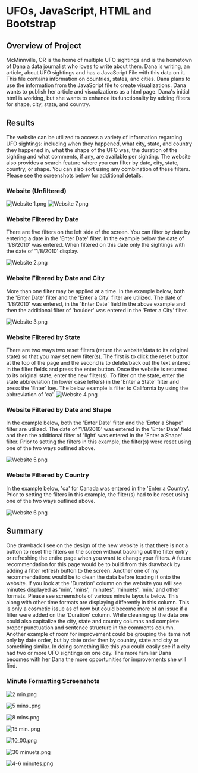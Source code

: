 # UFOs, JavaScript, HTML and Bootstrap

## Overview of Project
McMinnville, OR is the home of multiple UFO sightings and is the hometown of Dana a data journalist who loves to write about them. Dana is writing, an article, about UFO sightings and has a JavaScript File with this data on it. This file contains information on countries, states, and cities. Dana plans to use the information from the JavaScript file to create visualizations. Dana wants to publish her article and visualizations as a html page. Dana's initial html is working, but she wants to enhance its functionality by adding filters for shape, city, state, and country.

## Results
The website can be utilized to access a variety of information regarding UFO sightings: including when they happened, what city, state, and country they happened in, what the shape of the UFO was, the duration of the sighting and what comments, if any, are available per sighting. The website also provides a search feature where you can filter by date, city, state, country, or shape. You can also sort using any combination of these filters. Please see the screenshots below for additional details.

### Website (Unfiltered)
![Website 1.png](https://github.com/AprilVilmin/UFOs/blob/main/Website%201.png) 
![Website 7.png](https://github.com/AprilVilmin/UFOs/blob/main/Website%207.png) 

### Website Filtered by Date
There are five filters on the left side of the screen. You can filter by date by entering a date in the 'Enter Date' filter. In the example below the date of '1/8/2010' was entered. When filtered on this date only the sightings with the date of '1/8/2010' display.

![Website 2.png](https://github.com/AprilVilmin/UFOs/blob/main/Website%202.png) 

### Website Filtered by Date and City
More than one filter may be applied at a time. In the example below, both the 'Enter Date' filter and the 'Enter a City' filter are utilized. The date of '1/8/2010' was entered, in the 'Enter Date' field in the above example and then the additional filter of 'boulder' was entered in the 'Enter a City' filter.

![Website 3.png](https://github.com/AprilVilmin/UFOs/blob/main/Website%203.png) 

### Website Filtered by State
There are two ways two reset filters (return the website/data to its original state) so that you may set new filter(s). The first is to click the reset button at the top of the page and the second is to delete/back out the text entered in the filter fields and press the enter button. Once the website is returned to its original state, enter the new filter(s). To filter on the state, enter the state abbreviation (in lower case letters) in the 'Enter a State' filter and press the 'Enter' key. The below example is filter to California by using the abbreviation of 'ca'.
![Website 4.png](https://github.com/AprilVilmin/UFOs/blob/main/Website%204.png) 

### Website Filtered by Date and Shape
In the example below, both the 'Enter Date' filter and the 'Enter a Shape' filter are utilized. The date of '1/8/2010' was entered in the 'Enter Date' field and then the additional filter of 'light' was entered in the 'Enter a Shape' filter. Prior to setting the filters in this example, the filter(s) were reset using one of the two ways outlined above.

![Website 5.png](https://github.com/AprilVilmin/UFOs/blob/main/Website%205.png) 

### Website Filtered by Country
In the example below, 'ca' for Canada was entered in the 'Enter a Country'. Prior to setting the filters in this example, the filter(s) had to be reset using one of the two ways outlined above.

![Website 6.png](https://github.com/AprilVilmin/UFOs/blob/main/Website%206.png) 

## Summary 
One drawback I see on the design of the new website is that there is not a button to reset the filters on the screen without backing out the filter entry or refreshing the entire page when you want to change your filters. A future recommendation for this page would be to build from this drawback by adding a filter refresh button to the screen. Another one of my recommendations would be to clean the data before loading it onto the website. If you look at the 'Duration' column on the website you will see minutes displayed as 'min', 'mins', 'minutes', 'minuets', 'min.' and other formats. Please see screenshots of various minute layouts below. This along with other time formats are displaying differently in this column. This is only a cosmetic issue as of now but could become more of an issue if a filter were added on the 'Duration' column. While cleaning up the data one could also capitalize the city, state and country columns and complete proper punctuation and sentence structure in the comments column. Another example of room for improvement could be grouping the items not only by date order, but by date order then by country, state and city or something similar. In doing something like this you could easily see if a city had two or more UFO sightings on one day. The more familiar Dana becomes with her Dana the more opportunities for improvements she will find.

### Minute Formatting Screenshots

![2 min.png](https://github.com/AprilVilmin/UFOs/blob/main/2%20min.png) 

![5 mins..png](https://github.com/AprilVilmin/UFOs/blob/main/5%20mins..png) 

![8 mins.png](https://github.com/AprilVilmin/UFOs/blob/main/8%20mins.png) 

![15 min..png](https://github.com/AprilVilmin/UFOs/blob/main/15%20min..png) 

![10_00.png](https://github.com/AprilVilmin/UFOs/blob/main/10_00.png) 

![30 minuets.png](https://github.com/AprilVilmin/UFOs/blob/main/30%20minuets.png) 

![4-6 minutes.png](https://github.com/AprilVilmin/UFOs/blob/main/4-6%20minutes.png) 




